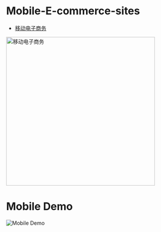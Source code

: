 # Mobile-E-commerce-sites
* [移动电子商务](https://mrmengj.github.io/mobile-e-commerce/)

<a href="https://mrmengj.github.io/mobile-e-commerce/index.html"><img width="400" alt="移动电子商务 " title="移动电子商务" src="https://ooo.0o0.ooo/2017/06/05/59356c707e089.png" /></a>

# Mobile Demo
![Mobile Demo](https://ooo.0o0.ooo/2017/06/20/59490ab4db13d.png)
